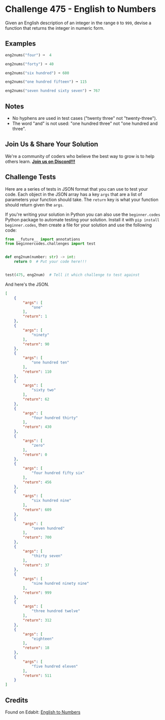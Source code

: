 # Challenge 475 - English to Numbers

Given an English description of an integer in the range `0` to `999`, devise a function that returns the integer in numeric form.

## Examples
```python
eng2nums("four") ➞  4

eng2nums("forty") ➞ 40

eng2nums("six hundred") ➞ 600

eng2nums("one hundred fifteen") ➞ 115

eng2nums("seven hundred sixty seven") ➞ 767
```
## Notes

- No hyphens are used in test cases ("twenty three" not "twenty-three").
- The word "and" is not used: "one hundred three" not "one hundred and three".

## Join Us & Share Your Solution

We're a community of coders who believe the best way to grow is to help others learn. **[Join us on Discord!!!](https://discord.gg/sfHykntuGy)**

## Challenge Tests

Here are a series of tests in JSON format that you can use to test your code. Each object in the JSON array has a key `args` that are a list of parameters your function should take. The `return` key is what your function should return given the `args`. 

If you're writing your solution in Python you can also use the `beginner.codes` Python package to automate testing your solution. Install it with `pip install beginner.codes`, then create a file for your solution and use the following code:
```python
from __future__ import annotations
from beginnercodes.challenges import test


def eng2num(number: str) -> int:
    return 0  # Put your code here!!!


test(475, eng2num)  # Tell it which challenge to test against
```
And here's the JSON.
```json
[
    {
        "args": [
            "one"
        ],
        "return": 1
    },
    {
        "args": [
            "ninety"
        ],
        "return": 90
    },
    {
        "args": [
            "one hundred ten"
        ],
        "return": 110
    },
    {
        "args": [
            "sixty two"
        ],
        "return": 62
    },
    {
        "args": [
            "four hundred thirty"
        ],
        "return": 430
    },
    {
        "args": [
            "zero"
        ],
        "return": 0
    },
    {
        "args": [
            "four hundred fifty six"
        ],
        "return": 456
    },
    {
        "args": [
            "six hundred nine"
        ],
        "return": 609
    },
    {
        "args": [
            "seven hundred"
        ],
        "return": 700
    },
    {
        "args": [
            "thirty seven"
        ],
        "return": 37
    },
    {
        "args": [
            "nine hundred ninety nine"
        ],
        "return": 999
    },
    {
        "args": [
            "three hundred twelve"
        ],
        "return": 312
    },
    {
        "args": [
            "eighteen"
        ],
        "return": 18
    },
    {
        "args": [
            "five hundred eleven"
        ],
        "return": 511
    }
]
```
## Credits

Found on Edabit: [English to Numbers](https://edabit.com/challenge/9cuQrhEMwiESfKznk)
